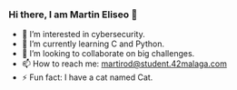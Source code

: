 ### Hi there, I am Martin Eliseo 👋

- 👀 I’m interested in cybersecurity.
- 🌱 I’m currently learning C and Python.
- 💞️ I’m looking to collaborate on big challenges.
- 📫 How to reach me: martirod@student.42malaga.com
- ⚡ Fun fact: I have a cat named Cat.
